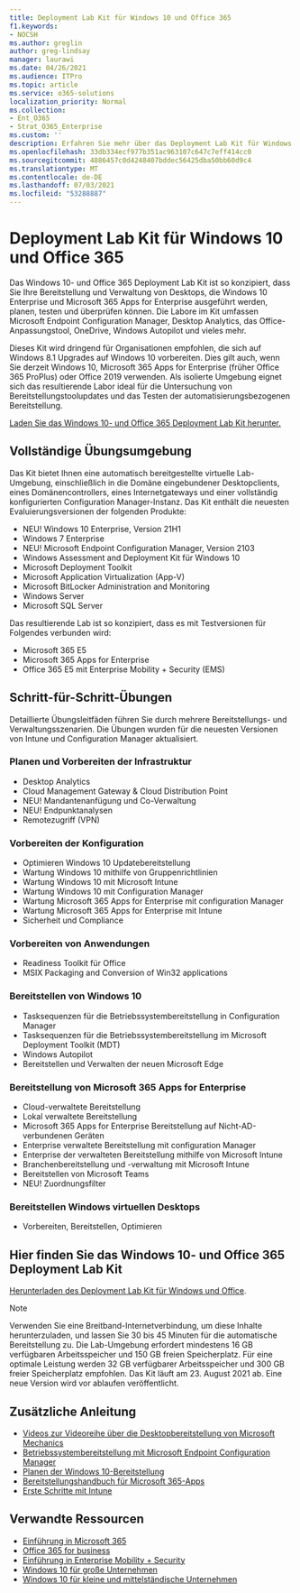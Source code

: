 ```yaml
---
title: Deployment Lab Kit für Windows 10 und Office 365
f1.keywords:
- NOCSH
ms.author: greglin
author: greg-lindsay
manager: laurawi
ms.date: 04/26/2021
ms.audience: ITPro
ms.topic: article
ms.service: o365-solutions
localization_priority: Normal
ms.collection:
- Ent_O365
- Strat_O365_Enterprise
ms.custom: ''
description: Erfahren Sie mehr über das Deployment Lab Kit für Windows und Office und wo Sie darauf zugreifen.
ms.openlocfilehash: 33db334ecf977b351ac963107c647c7eff414cc0
ms.sourcegitcommit: 4886457c0d4248407bddec56425dba50bb60d9c4
ms.translationtype: MT
ms.contentlocale: de-DE
ms.lasthandoff: 07/03/2021
ms.locfileid: "53288887"
---
```

# <a name="windows-10-and-office-365-deployment-lab-kit"></a>Deployment Lab Kit für Windows 10 und Office 365

Das Windows 10- und Office 365 Deployment Lab Kit ist so konzipiert, dass Sie Ihre Bereitstellung und Verwaltung von Desktops, die Windows 10 Enterprise und Microsoft 365 Apps for Enterprise ausgeführt werden, planen, testen und überprüfen können. Die Labore im Kit umfassen Microsoft Endpoint Configuration Manager, Desktop Analytics, das Office-Anpassungstool, OneDrive, Windows Autopilot und vieles mehr.

Dieses Kit wird dringend für Organisationen empfohlen, die sich auf Windows 8.1 Upgrades auf Windows 10 vorbereiten. Dies gilt auch, wenn Sie derzeit Windows 10, Microsoft 365 Apps for Enterprise (früher Office 365 ProPlus) oder Office 2019 verwenden. Als isolierte Umgebung eignet sich das resultierende Labor ideal für die Untersuchung von Bereitstellungstoolupdates und das Testen der automatisierungsbezogenen Bereitstellung.

[Laden Sie das Windows 10- und Office 365 Deployment Lab Kit herunter.](https://www.microsoft.com/evalcenter/evaluate-lab-kit)

## <a name="a-complete-lab-environment"></a>Vollständige Übungsumgebung

Das Kit bietet Ihnen eine automatisch bereitgestellte virtuelle Lab-Umgebung, einschließlich in die Domäne eingebundener Desktopclients, eines Domänencontrollers, eines Internetgateways und einer vollständig konfigurierten Configuration Manager-Instanz. Das Kit enthält die neuesten Evaluierungsversionen der folgenden Produkte:

- NEU! Windows 10 Enterprise, Version 21H1
- Windows 7 Enterprise
- NEU! Microsoft Endpoint Configuration Manager, Version 2103
- Windows Assessment and Deployment Kit für Windows 10
- Microsoft Deployment Toolkit
- Microsoft Application Virtualization (App-V)
- Microsoft BitLocker Administration and Monitoring
- Windows Server
- Microsoft SQL Server

Das resultierende Lab ist so konzipiert, dass es mit Testversionen für Folgendes verbunden wird:

- Microsoft 365 E5
- Microsoft 365 Apps for Enterprise
- Office 365 E5 mit Enterprise Mobility + Security (EMS)

## <a name="step-by-step-labs"></a>Schritt-für-Schritt-Übungen

Detaillierte Übungsleitfäden führen Sie durch mehrere Bereitstellungs- und Verwaltungsszenarien. Die Übungen wurden für die neuesten Versionen von Intune und Configuration Manager aktualisiert.

### <a name="plan-and-prepare-infrastructure"></a>Planen und Vorbereiten der Infrastruktur

- Desktop Analytics
- Cloud Management Gateway & Cloud Distribution Point
- NEU! Mandantenanfügung und Co-Verwaltung
- NEU! Endpunktanalysen
- Remotezugriff (VPN)

### <a name="prepare-configuration"></a>Vorbereiten der Konfiguration

- Optimieren Windows 10 Updatebereitstellung
- Wartung Windows 10 mithilfe von Gruppenrichtlinien
- Wartung Windows 10 mit Microsoft Intune
- Wartung Windows 10 mit Configuration Manager
- Wartung Microsoft 365 Apps for Enterprise mit configuration Manager
- Wartung Microsoft 365 Apps for Enterprise mit Intune
- Sicherheit und Compliance

### <a name="prepare-applications"></a>Vorbereiten von Anwendungen

- Readiness Toolkit für Office
- MSIX Packaging and Conversion of Win32 applications

### <a name="deploy-windows-10"></a>Bereitstellen von Windows 10

- Tasksequenzen für die Betriebssystembereitstellung in Configuration Manager
- Tasksequenzen für die Betriebssystembereitstellung im Microsoft Deployment Toolkit (MDT)
- Windows Autopilot
- Bereitstellen und Verwalten der neuen Microsoft Edge

### <a name="deploy-microsoft-365-apps-for-enterprise"></a>Bereitstellung von Microsoft 365 Apps for Enterprise

- Cloud-verwaltete Bereitstellung
- Lokal verwaltete Bereitstellung
- Microsoft 365 Apps for Enterprise Bereitstellung auf Nicht-AD-verbundenen Geräten
- Enterprise verwaltete Bereitstellung mit configuration Manager
- Enterprise der verwalteten Bereitstellung mithilfe von Microsoft Intune
- Branchenbereitstellung und -verwaltung mit Microsoft Intune
- Bereitstellen von Microsoft Teams
- NEU! Zuordnungsfilter

### <a name="deploy-windows-virtual-desktop"></a>Bereitstellen Windows virtuellen Desktops

- Vorbereiten, Bereitstellen, Optimieren

## <a name="where-to-find-the-windows-10-and-office-365-deployment-lab-kit"></a>Hier finden Sie das Windows 10- und Office 365 Deployment Lab Kit

[Herunterladen des Deployment Lab Kit für Windows und Office](https://www.microsoft.com/evalcenter/evaluate-lab-kit).

> [!NOTE]
> Verwenden Sie eine Breitband-Internetverbindung, um diese Inhalte herunterzuladen, und lassen Sie 30 bis 45 Minuten für die automatische Bereitstellung zu. Die Lab-Umgebung erfordert mindestens 16 GB verfügbaren Arbeitsspeicher und 150 GB freien Speicherplatz. Für eine optimale Leistung werden 32 GB verfügbarer Arbeitsspeicher und 300 GB freier Speicherplatz empfohlen. Das Kit läuft am 23. August 2021 ab. Eine neue Version wird vor ablaufen veröffentlicht.

## <a name="additional-guidance"></a>Zusätzliche Anleitung

- [Videos zur Videoreihe über die Desktopbereitstellung von Microsoft Mechanics](https://www.aka.ms/watchhowtoshift)
- [Betriebssystembereitstellung mit Microsoft Endpoint Configuration Manager](/mem/configmgr/osd/understand/introduction-to-operating-system-deployment)
- [Planen der Windows 10-Bereitstellung](/windows/deployment/planning/index)
- [Bereitstellungshandbuch für Microsoft 365-Apps](/deployoffice/deployment-guide-microsoft-365-apps)
- [Erste Schritte mit Intune](/intune/get-started-evaluation)

## <a name="related-resources"></a>Verwandte Ressourcen

- [Einführung in Microsoft 365](https://www.microsoft.com/microsoft-365/default.aspx)
- [Office 365 for business](https://products.office.com/business/office)
- [Einführung in Enterprise Mobility + Security](https://www.microsoft.com/cloud-platform/enterprise-mobility-security)
- [Windows 10 für große Unternehmen](https://www.microsoft.com/WindowsForBusiness/windows-for-enterprise)
- [Windows 10 für kleine und mittelständische Unternehmen](https://www.microsoft.com/WindowsForBusiness/windows-for-small-business)

